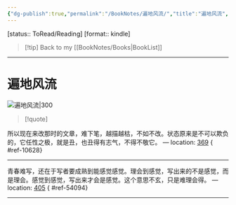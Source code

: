 ```yaml
---
{"dg-publish":true,"permalink":"/BookNotes/遍地风流/","title":"遍地风流","noteIcon":""}
---
```


[status:: ToRead/Reading]
[format:: kindle]

>[!tip] Back to my [[BookNotes/Books\|BookList]]

---
# 遍地风流

![遍地风流|300](https://img9.doubanio.com/view/subject/l/public/s28688200.jpg)

>[!quote]

所以现在来改那时的文章，难下笔，越描越枯，不如不改。状态原来是不可以欺负的，它任性之极，就是丑，也丑得有志气，不得不敬它。 — location: [369]()
{ #ref-10628}


---
青春难写，还在于写者要成熟到能感觉感觉。理会到感觉，写出来的不是感觉，而是理会。感觉到感觉，写出来才会是感觉。这个意思不玄，只是难理会得。 — location: [405]()
{ #ref-54094}


---


